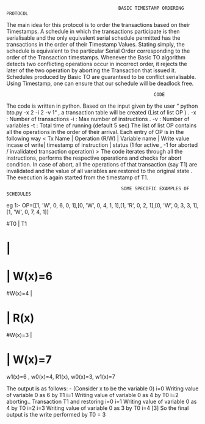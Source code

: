
                                             BASIC TIMESTAMP ORDERING PROTOCOL
                                             
The main idea for this protocol is to order the transactions based on their Timestamps. A schedule in which the transactions participate is then serialisable and the only equivalent serial schedule permitted has the transactions in the order of their Timestamp Values. Stating simply, the schedule is equivalent to the particular Serial Order corresponding to the order of the Transaction timestamps.
Whenever the Basic TO algorithm detects two conflicting operations occur in incorrect order, it rejects the later of the two operation by aborting the Transaction that issued it. Schedules produced by Basic TO are guaranteed to be conflict serialisable. Using Timestamp, one can ensure that our schedule will be deadlock free.
                                                          
                                                          CODE
                                                          
The code is written in python. Based on the input given by the user “ python bto.py -x 2 -i 2 -v 1“ , a transaction table will be created (List of list OP ) .
-x : Number of transactions
-i : Max number of instructions .
-v : Number of variables
-t : Total time of running (default 5 sec)
The list of list OP contains all the operations in the order of their arrival. Each entry of OP is in the following way
< Tx Name | Operation (R/W) | Variable name | Write value incase of write| timestamp of instruction | status (1 for active , -1 for aborted / invalidated transaction operation) >
The code iterates through all the instructions, performs the respective operations and checks for abort condition. In case of abort, all the operations of that transaction (say T1) are invalidated and the value of all variables are restored to the original state . The execution is again started from the timestamp of T1.

                                              
                                              SOME SPECIFIC EXAMPLES OF SCHEDULES
eg 1:-
OP=[[1, 'W', 0, 6, 0, 1],[0, 'W', 0, 4, 1, 1],[1, 'R', 0, 2, 1],[0, 'W', 0, 3, 3, 1],[1, 'W', 0, 7, 4, 1]]

#T0      |   T1
#        |
#        |   W(x)=6 
#W(x)=4  |
#        |   R(x)
#W(x)=3  |
#        |   W(x)=7
        
        
w1(x)=6 , w0(x)=4, R1(x), w0(x)=3, w1(x)=7
        
       
The output is as follows: - (Consider x to be the variable 0)
i=0
Writing value of variable 0 as 6 by T1
i=1
Writing value of variable 0 as 4 by T0
i=2
aborting.. Transaction T1 and restoring
i=0 i=1
Writing value of variable 0 as 4 by T0
i=2 i=3
Writing value of variable 0 as 3 by T0
i=4 [3]
So the final output is the write performed by T0 = 3
